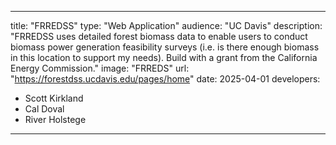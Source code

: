 ---

title: "FRREDSS"
type: "Web Application"
audience: "UC Davis"
description: "FRREDSS uses detailed forest biomass data to enable users to conduct biomass power generation feasibility surveys (i.e. is there enough biomass in this location to support my needs). Build with a grant from the California Energy Commission."
image: "FRREDS"
url: "https://forestdss.ucdavis.edu/pages/home"
date: 2025-04-01
developers:

- Scott Kirkland
- Cal Doval
- River Holstege

---